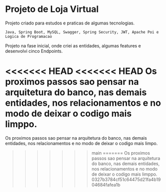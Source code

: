 # Projeto de Loja Virtual

Projeto criado para estudos e praticas de algumas tecnologias.

```
Java, Spring Boot, MySQL, Swagger, Spring Security, JWT, Apache Poi e Logica de Programacao
```

Projeto na fase inicial, onde criei as entidades, algumas features e desenvolvi cinco Endpoints.

<<<<<<< HEAD
<<<<<<< HEAD
Os proximos passos sao pensar na arquitetura do banco, nas demais entidades, nos relacionamentos e no modo de deixar o codigo mais limppo.
=======
Os proximos passos sao pensar na arquitetura do banco, nas demais entidades, nos relacionamentos e no modo de deixar o codigo mais limpo.
>>>>>>> main
=======
Os proximos passos sao pensar na arquitetura do banco, nas demais entidades, nos relacionamentos e no modo de deixar o codigo mais limppo.
>>>>>>> 0327b3784cf51c64475d21fa4b1904684fafea1b
